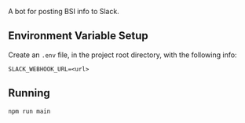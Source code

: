 A bot for posting BSI info to Slack.

## Environment Variable Setup

Create an `.env` file, in the project root directory, with the following info:

```
SLACK_WEBHOOK_URL=<url>
```

## Running

`npm run main`
